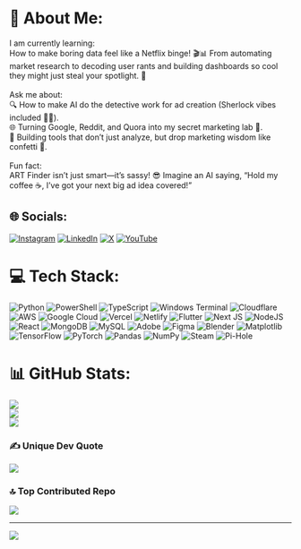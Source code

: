 # 💫 About Me:
I am currently learning:<br>How to make boring data feel like a Netflix binge! 🎬📊 From automating market research to decoding user rants and building dashboards so cool they might just steal your spotlight. 🚀<br><br>Ask me about:<br>🔍 How to make AI do the detective work for ad creation (Sherlock vibes included 🕵️‍♂️).<br>🌐 Turning Google, Reddit, and Quora into my secret marketing lab 🧪.<br>🚀 Building tools that don’t just analyze, but drop marketing wisdom like confetti 🎉.<br><br>Fun fact:<br>ART Finder isn’t just smart—it’s sassy! 😎 Imagine an AI saying, “Hold my coffee ☕, I’ve got your next big ad idea covered!”


## 🌐 Socials:
[![Instagram](https://img.shields.io/badge/Instagram-%23E4405F.svg?logo=Instagram&logoColor=white)](https://instagram.com/@naiteek.dev) [![LinkedIn](https://img.shields.io/badge/LinkedIn-%230077B5.svg?logo=linkedin&logoColor=white)](https://linkedin.com/in/@naiteek-choksi-7205b2227) [![X](https://img.shields.io/badge/X-black.svg?logo=X&logoColor=white)](https://x.com/@ChoksiNaiteek) [![YouTube](https://img.shields.io/badge/YouTube-%23FF0000.svg?logo=YouTube&logoColor=white)](https://youtube.com/@@thephodcast9179) 

# 💻 Tech Stack:
![Python](https://img.shields.io/badge/python-3670A0?style=for-the-badge&logo=python&logoColor=ffdd54) ![PowerShell](https://img.shields.io/badge/PowerShell-%235391FE.svg?style=for-the-badge&logo=powershell&logoColor=white) ![TypeScript](https://img.shields.io/badge/typescript-%23007ACC.svg?style=for-the-badge&logo=typescript&logoColor=white) ![Windows Terminal](https://img.shields.io/badge/Windows%20Terminal-%234D4D4D.svg?style=for-the-badge&logo=windows-terminal&logoColor=white) ![Cloudflare](https://img.shields.io/badge/Cloudflare-F38020?style=for-the-badge&logo=Cloudflare&logoColor=white) ![AWS](https://img.shields.io/badge/AWS-%23FF9900.svg?style=for-the-badge&logo=amazon-aws&logoColor=white) ![Google Cloud](https://img.shields.io/badge/GoogleCloud-%234285F4.svg?style=for-the-badge&logo=google-cloud&logoColor=white) ![Vercel](https://img.shields.io/badge/vercel-%23000000.svg?style=for-the-badge&logo=vercel&logoColor=white) ![Netlify](https://img.shields.io/badge/netlify-%23000000.svg?style=for-the-badge&logo=netlify&logoColor=#00C7B7) ![Flutter](https://img.shields.io/badge/Flutter-%2302569B.svg?style=for-the-badge&logo=Flutter&logoColor=white) ![Next JS](https://img.shields.io/badge/Next-black?style=for-the-badge&logo=next.js&logoColor=white) ![NodeJS](https://img.shields.io/badge/node.js-6DA55F?style=for-the-badge&logo=node.js&logoColor=white) ![React](https://img.shields.io/badge/react-%2320232a.svg?style=for-the-badge&logo=react&logoColor=%2361DAFB) ![MongoDB](https://img.shields.io/badge/MongoDB-%234ea94b.svg?style=for-the-badge&logo=mongodb&logoColor=white) ![MySQL](https://img.shields.io/badge/mysql-4479A1.svg?style=for-the-badge&logo=mysql&logoColor=white) ![Adobe](https://img.shields.io/badge/adobe-%23FF0000.svg?style=for-the-badge&logo=adobe&logoColor=white) ![Figma](https://img.shields.io/badge/figma-%23F24E1E.svg?style=for-the-badge&logo=figma&logoColor=white) ![Blender](https://img.shields.io/badge/blender-%23F5792A.svg?style=for-the-badge&logo=blender&logoColor=white) ![Matplotlib](https://img.shields.io/badge/Matplotlib-%23ffffff.svg?style=for-the-badge&logo=Matplotlib&logoColor=black) ![TensorFlow](https://img.shields.io/badge/TensorFlow-%23FF6F00.svg?style=for-the-badge&logo=TensorFlow&logoColor=white) ![PyTorch](https://img.shields.io/badge/PyTorch-%23EE4C2C.svg?style=for-the-badge&logo=PyTorch&logoColor=white) ![Pandas](https://img.shields.io/badge/pandas-%23150458.svg?style=for-the-badge&logo=pandas&logoColor=white) ![NumPy](https://img.shields.io/badge/numpy-%23013243.svg?style=for-the-badge&logo=numpy&logoColor=white) ![Steam](https://img.shields.io/badge/steam-%23000000.svg?style=for-the-badge&logo=steam&logoColor=white) ![Pi-Hole](https://img.shields.io/badge/pihole-%2396060C.svg?style=for-the-badge&logo=pi-hole&logoColor=white)
# 📊 GitHub Stats:
![](https://github-readme-stats.vercel.app/api?username=nate1029&theme=dark&hide_border=false&include_all_commits=true&count_private=true)<br/>
![](https://github-readme-streak-stats.herokuapp.com/?user=nate1029&theme=dark&hide_border=false)<br/>
![](https://github-readme-stats.vercel.app/api/top-langs/?username=nate1029&theme=dark&hide_border=false&include_all_commits=true&count_private=true&layout=compact)

### ✍️ Unique Dev Quote
![](https://quotes-github-readme.vercel.app/api?type=horizontal&theme=radical)

### 🔝 Top Contributed Repo
![](https://github-contributor-stats.vercel.app/api?username=nate1029&limit=5&theme=dark&combine_all_yearly_contributions=true)

---
[![](https://visitcount.itsvg.in/api?id=nate1029&icon=0&color=0)](https://visitcount.itsvg.in)

<!-- Proudly created with GPRM ( https://gprm.itsvg.in ) -->
